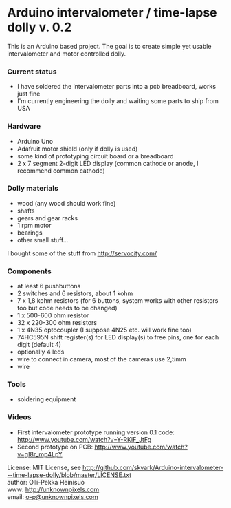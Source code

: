 Arduino intervalometer / time-lapse dolly v. 0.2
================================================

This is an Arduino based project. The goal is to create simple yet usable intervalometer and motor controlled dolly.

### Current status

- I have soldered the intervalometer parts into a pcb breadboard, works just fine
- I'm currently engineering the dolly and waiting some parts to ship from USA

### Hardware

- Arduino Uno
- Adafruit motor shield (only if dolly is used)
- some kind of prototyping circuit board or a breadboard
- 2 x 7 segment 2-digit LED display (common cathode or anode, I recommend common cathode)

### Dolly materials

- wood (any wood should work fine)
- shafts
- gears and gear racks
- 1 rpm motor
- bearings
- other small stuff...

I bought some of the stuff from http://servocity.com/

### Components

- at least 6 pushbuttons
- 2 switches and 6 resistors, about 1 kohm
- 7 x 1,8 kohm resistors (for 6 buttons, system works with other resistors too but code needs to be changed)
- 1 x 500-600 ohm resistor
- 32 x 220-300 ohm resistors
- 1 x 4N35 optocoupler (I suppose 4N25 etc. will work fine too)
- 74HC595N shift register(s) for LED display(s) to free pins, one for each digit (default 4)
- optionally 4 leds
- wire to connect in camera, most of the cameras use 2,5mm
- wire

### Tools

- soldering equipment

### Videos

- First intervalometer prototype running version 0.1 code: http://www.youtube.com/watch?v=Y-RKiF_JtFg
- Second prototype on PCB: http://www.youtube.com/watch?v=gI8r_mp4LpY

License: MIT License, see http://github.com/skvark/Arduino-intervalometer---time-lapse-dolly/blob/master/LICENSE.txt     
author: Olli-Pekka Heinisuo    
www: http://unknownpixels.com     
email: o-p@unknownpixels.com    